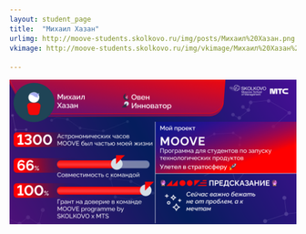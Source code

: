 ```yaml
---
layout: student_page
title:  "Михаил Хазан"
urlimg: http://moove-students.skolkovo.ru/img/posts/Михаил%20Хазан.png
vkimage: http://moove-students.skolkovo.ru/img/vkimage/Михаил%20Хазан%20для%20Вк.png

---
```


<img class="img-fluid" src="/img/posts/Михаил Хазан.png" alt="team">
